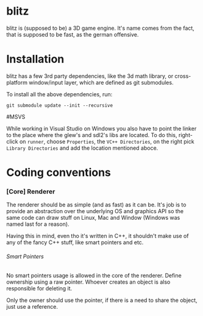 # blitz
blitz is (supposed to be) a 3D game engine. It's name comes from the fact, that is supposed to be fast, as the german offensive.

# Installation
blitz has a few 3rd party dependencies, like the 3d math library, or cross-platform window/input layer, which are defined as git submodules.

To install all the above dependencies, run:
```
git submodule update --init --recursive
```

#MSVS

While working in Visual Studio on Windows you also have to point the linker to the place where the glew's and sdl2's libs are located.
To do this, right-click on `runner`, choose `Properties`, the `VC++ Directories`, on the right pick `Library Directories` and add
the location mentioned aboce.

# Coding conventions

### [Core] Renderer

The renderer should be as simple (and as fast) as it can be. It's job is to provide
an abstraction over the underlying OS and graphics API so the same code can draw stuff on Linux, 
Mac and Window (Windows was named last for a reason).

Having this in mind, even tho it's written in C++, it shouldn't make use of any of 
the fancy C++ stuff, like smart pointers and etc.

###### Smart Pointers
No smart pointers usage is allowed in the core of the renderer.
Define ownership using a raw pointer. Whoever creates an object is also responsible
for deleting it.

Only the owner should use the pointer, if there is a need to share the object, just
use a reference.
